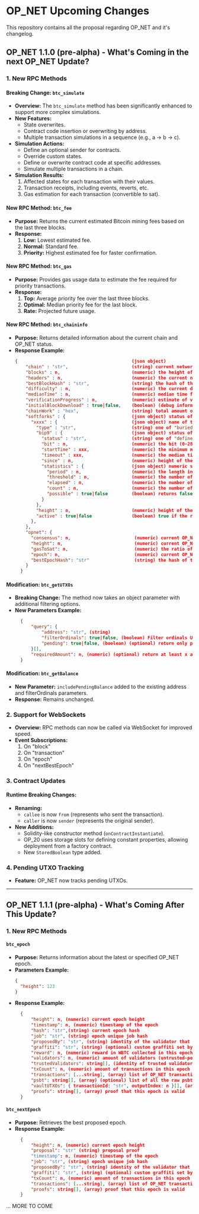 # OP_NET Upcoming Changes

This repository contains all the proposal regarding OP_NET and it's changelog.

## OP_NET 1.1.0 (pre-alpha) - What's Coming in the next OP_NET Update?

### 1. New RPC Methods

#### Breaking Change: `btc_simulate`
- **Overview:** The `btc_simulate` method has been significantly enhanced to support more complex simulations.
- **New Features:**
  - State overwrites.
  - Contract code insertion or overwriting by address.
  - Multiple transaction simulations in a sequence (e.g., a -> b -> c).
- **Simulation Actions:**
  - Define an optional sender for contracts.
  - Override custom states.
  - Define or overwrite contract code at specific addresses.
  - Simulate multiple transactions in a chain.
- **Simulation Results:**
  1. Affected states for each transaction with their values.
  2. Transaction receipts, including events, reverts, etc.
  3. Gas estimation for each transaction (convertible to sat).

#### New RPC Method: `btc_fee`
- **Purpose:** Returns the current estimated Bitcoin mining fees based on the last three blocks.
- **Response:**
  1. **Low:** Lowest estimated fee.
  2. **Normal:** Standard fee.
  3. **Priority:** Highest estimated fee for faster confirmation.

#### New RPC Method: `btc_gas`
- **Purpose:** Provides gas usage data to estimate the fee required for priority transactions.
- **Response:**
  1. **Top:** Average priority fee over the last three blocks.
  2. **Optimal:** Median priority fee for the last block.
  3. **Rate:** Projected future usage.

#### New RPC Method: `btc_chaininfo`
- **Purpose:** Returns detailed information about the current chain and OP_NET status.
- **Response Example:**
  ```json
  {                                           (json object)
	  "chain" : "str",                        (string) current network name (main, test, regtest)
	  "blocks" : n,                           (numeric) the height of the most-work fully-validated chain. The genesis block has height 0
	  "headers" : n,                          (numeric) the current number of headers we have validated
	  "bestBlockHash" : "str",                (string) the hash of the currently best block
	  "difficulty" : n,                       (numeric) the current difficulty
	  "medianTime" : n,                       (numeric) median time for the current best block
	  "verificationProgress" : n,             (numeric) estimate of verification progress [0..1]
	  "initialBlockDownload" : true|false,    (boolean) (debug information) estimate of whether this node is in Initial Block Download mode
	  "chainWork" : "hex",                    (string) total amount of work in active chain, in hexadecimal
	  "softforks" : {                         (json object) status of softforks
		"xxxx" : {                            (json object) name of the softfork
		  "type" : "str",                     (string) one of "buried", "bip9"
		  "bip9" : {                          (json object) status of bip9 softforks (only for "bip9" type)
			"status" : "str",                 (string) one of "defined", "started", "locked_in", "active", "failed"
			"bit" : n,                        (numeric) the bit (0-28) in the block version field used to signal this softfork (only for "started" status)
			"startTime" : xxx,                (numeric) the minimum median time past of a block at which the bit gains its meaning
			"timeout" : xxx,                  (numeric) the median time past of a block at which the deployment is considered failed if not yet locked in
			"since" : n,                      (numeric) height of the first block to which the status applies
			"statistics" : {                  (json object) numeric statistics about BIP9 signalling for a softfork (only for "started" status)
			  "period" : n,                   (numeric) the length in blocks of the BIP9 signalling period
			  "threshold" : n,                (numeric) the number of blocks with the version bit set required to activate the feature
			  "elapsed" : n,                  (numeric) the number of blocks elapsed since the beginning of the current period
			  "count" : n,                    (numeric) the number of blocks with the version bit set in the current period
			  "possible" : true|false         (boolean) returns false if there are not enough blocks left in this period to pass activation threshold
			}
		  },
		  "height" : n,                       (numeric) height of the first block which the rules are or will be enforced (only for "buried" type, or "bip9" type with "active" status)
		  "active" : true|false               (boolean) true if the rules are enforced for the mempool and the next block
		},
	  },
	  "opnet": {
		"consensus": n, 					   (numeric) current OP_NET consensus
		"height": n,						   (numeric) current OP_NET block height
		"gasToSat": n,						   (numeric) the ratio of the current gas to sat
		"epoch": n, 						   (numeric) current OP_NET epoch height
		"bestEpochHash": "str" 				   (string) the hash of the current best epoch
	  }
	}
  ```

#### Modification: `btc_getUTXOs`
- **Breaking Change:** The method now takes an object parameter with additional filtering options.
- **New Parameters Example:**
  ```json
	{
		"query": {
			"address": "str", (string) 
			"filterOrdinals": true|false, (boolean) Filter ordinals UTXOs
			"pending": true|false, (boolean) (optional) return only pending UTXOs
		}[],
		"requiredAmount": n, (numeric) (optional) return at least x amount in sat, otherwise, throw.
	}
  ```

#### Modification: `btc_getBalance`
- **New Parameter:** `includePendingBalance` added to the existing address and filterOrdinals parameters.
- **Response:** Remains unchanged.

### 2. Support for WebSockets
- **Overview:** RPC methods can now be called via WebSocket for improved speed.
- **Event Subscriptions:**
  1. On "block"
  2. On "transaction"
  3. On "epoch"
  4. On "nextBestEpoch"

### 3. Contract Updates

#### Runtime Breaking Changes:
- **Renaming:**
  - `callee` is now `from` (represents who sent the transaction).
  - `caller` is now `sender` (represents the original sender).
- **New Additions:**
  - Solidity-like constructor method (`onContractInstantiate`).
  - OP_20 uses storage slots for defining constant properties, allowing deployment from a factory contract.
  - New `StoredBoolean` type added.

### 4. Pending UTXO Tracking
- **Feature:** OP_NET now tracks pending UTXOs.

---

## OP_NET 1.1.1 (pre-alpha) - What's Coming After This Update?

### 1. New RPC Methods

#### `btc_epoch`
- **Purpose:** Returns information about the latest or specified OP_NET epoch.
- **Parameters Example:**
  ```json
  {
    "height": 123
  }
  ```
- **Response Example:**
  ```json
	{
		"height": n, (numeric) current epoch height
		"timestamp": n, (numeric) timestamp of the epoch
		"hash": "str",(string) current epoch hash
		"job": "str", (string) epoch unique job hash
		"proposedBy": "str", (string) identity of the validator that proposed this epoch
		"graffiti": "str", (string) (optional) custom graffiti set by the validator who proposed this epoch
		"reward": n, (numeric) reward in WBTC collected in this epoch by the validator who proposed the best solution,
		"validators": n, (numeric) amount of validators (untrusted-permissionless) who accepted this epoch
		"trustedValidators": string[], (identity of trusted validators who accepted this epoch)
		"txCount": n, (numeric) amount of transactions in this epoch
		"transactions": [...string], (array) list of OP_NET transaction hash included in this epoch, generated from partially signed PSBT
		"psbt": string[], (array) (optional) list of all the raw psbts included in this epoch),
		"vaultUTXOs": { transactionId: "str", outputIndex: n }[], (array) list of all the potential vault UTXOs used in this epoch
		"proofs": string[], (array) proof that this epoch is valid
	}
  ```

#### `btc_nextEpoch`
- **Purpose:** Retrieves the best proposed epoch.
- **Response Example:**
  ```json
	{
		"height": n, (numeric) current epoch height
		"proposal": "str" (string) proposal proof
		"timestamp": n, (numeric) timestamp of the epoch
		"job": "str", (string) epoch unique job hash
		"proposedBy": "str", (string) identity of the validator that proposed this epoch
		"graffiti": "str", (string) (optional) custom graffiti set by the validator who proposed this epoch
		"txCount": n, (numeric) amount of transactions in this epoch
		"transactions": [...string], (array) list of OP_NET transaction hash included in this epoch, generated from partially signed PSBT, psbts are NOT forwarded.
		"proofs": string[], (array) proof that this epoch is valid
	}
  ```



... MORE TO COME

